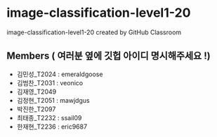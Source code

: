 # image-classification-level1-20
image-classification-level1-20 created by GitHub Classroom

## Members ( 여러분 옆에 깃헙 아이디 명시해주세요 !) 

* 김민성_T2024	: emeraldgoose
* 김범찬_T2031	: veonico
* 김재영_T2049	
* 김정현_T2051	: mawjdgus
* 박진한_T2097	
* 최태종_T2232 : ssail09
* 한재현_T2236 : eric9687
